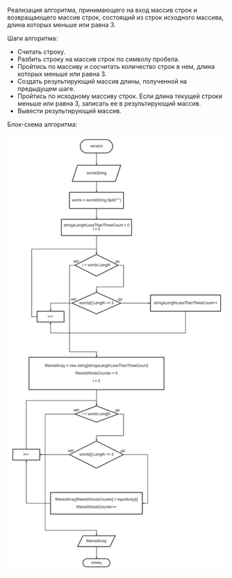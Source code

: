 Реализация алгоритма, принимающего на вход массив строк и возвращающего массив строк, состоящий из строк исходного массива, длина которых меньше или равна 3.

Шаги алгоритма:
- Считать строку.
- Разбить строку на массив строк по символу пробела.
- Пройтись по массиву и сосчитать количество строк в нем, длина которых меньше или равна 3.
- Создать результирующий массив длины, полученной на предыдущем шаге.
- Пройтись по исходному массиву строк. Если длина текущей строки меньше или равна 3, записать ее в результирующий массив.
- Вывести результирующий массив.

Блок-схема алгоритма:

![This is an image](/blockDiagramLarge.png)
